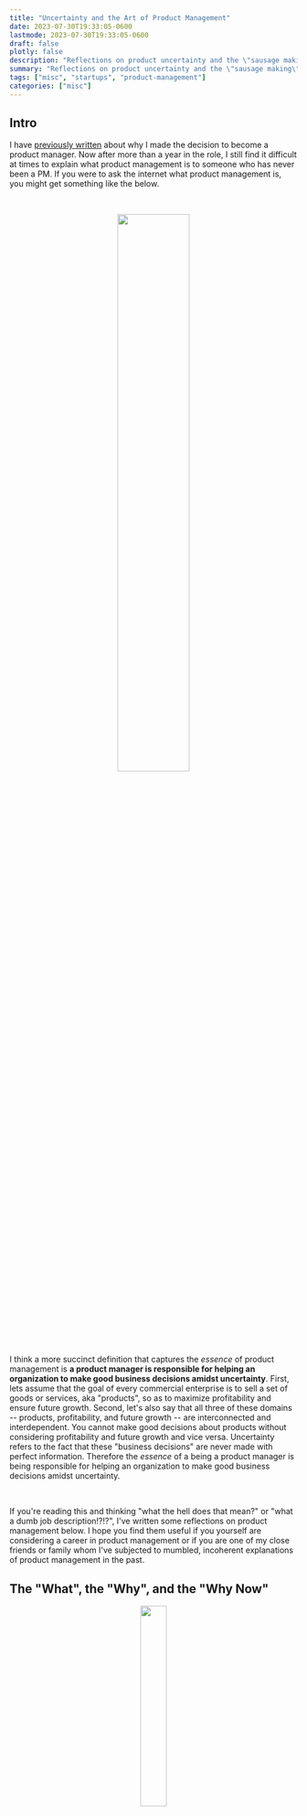```yaml
---
title: "Uncertainty and the Art of Product Management"
date: 2023-07-30T19:33:05-0600
lastmode: 2023-07-30T19:33:05-0600
draft: false
plotly: false
description: "Reflections on product uncertainty and the \"sausage making\" that goes in to making good product decisions."
summary: "Reflections on product uncertainty and the \"sausage making\" that goes in to making good product decisions."
tags: ["misc", "startups", "product-management"]
categories: ["misc"]
---
```


## Intro

I have [previously written](/career-change/) about why I made the decision to become a product manager. Now after more than a year in the role, I still find it difficult at times to explain what product management is to someone who has never been a PM. If you were to ask the internet what product management is, you might get something like the below.

<br>

<p align="center">
    <img src="/img/uncertainty/chat-gpt-product-management.png" height=50%>
</p>

<br>

I think a more succinct definition that captures the *essence* of product management is **a product manager is responsible for helping an organization to make good business decisions amidst uncertainty**. First, lets assume that the goal of every commercial enterprise is to sell a set of goods or services, aka "products", so as to maximize profitability and ensure future growth. Second, let's also say that all three of these domains -- products, profitability, and future growth -- are interconnected and interdependent. You cannot make good decisions about products without considering profitability and future growth and vice versa. Uncertainty refers to the fact that these "business decisions" are never made with perfect information. Therefore the *essence* of a being a product manager is being responsible for helping an organization to make good business decisions amidst uncertainty. 

<br>

If you're reading this and thinking "what the hell does that mean?" or "what a dumb job description!?!?", I've written some reflections on product management below. I hope you find them useful if you yourself are considering a career in product management or if you are one of my close friends or family whom I've subjected to mumbled, incoherent explanations of product management in the past.

## The "What", the "Why", and the "Why Now"

<p align="center">
    <img src="https://canny.io/blog/wp-content/uploads/2023/05/image-3.png" height=30%>
</p>

This section comes primarily from a friend and mentor, Parilee Wang. Before ever becoming a PM, Parilee told me that the primary responsibilities of a a product manager are *owning* the "What", the "Why", and the "Why Now". The "What" is short for "What is the customer problem that the business is trying to solve?". The "Why" is short for "Why is this problem something the business should solve?". Finally, the "Why Now" is short for "Why should the business solve this problem *NOW* as opposed to focusing on something else?". Together these three questions represent a framework for understanding and prioritizing the customer problems that a business should work towards solving. 

<br>

What does it mean to *own* these questions? In my experience, it is more complicated than simply having an answer for each. I've come to believe that *owning* the "What", the "Why", and the "Why Now" means that you, as a product manager, are the person responsible for making sure the company, as a collective organization, has an answer to each of these questions. I think a common misconception of product management is that you are responsible for coming up the with answers, but the truth is that you're actually responsible for helping the business to find them. The difference is subtle but important. More often than not, the answer to any of these three questions can be found within the business and the job of a PM is to ask the right questions and build consensus. In the instances where answers to the questions cannot be easily found *within* the company, a PM should be helping to lead the search rather than going on a solo mission to determine the answers. Taken together this means somewhat paradoxically that even though a good product manager *owns* the answers to the "What", the "Why", and the "Why Now", as a rule of thumb, a product manager should always be asking more questions about the "What", the "Why", and the "Why Now" than he or she is ever answering. 

## Decisions and Deadlines

The "What", the "Why", and the "Why Now" is a framework for understanding how to prioritize the importance of business problems but the job of a product manager doesn't end here. PMs are also responsible for *execution*, i.e. helping to create and bring solutions to customer problems to market. Again, responsible does not mean that PMs are the only owns who make decisions and take action when bringing a product to market. This is probably a generous analogy but I think that this part of the PM job remit is similar to being the conductor of a symphony orchestra. And if you're wondering, ["Why do orchestras need conductors?"](https://www.npr.org/sections/deceptivecadence/2012/11/27/165677915/do-orchestras-really-need-conductors), please bear with me. 

<br>

<p align=center>
    <img src="https://media.npr.org/assets/img/2012/11/21/leonard-bernstein_custom-958733251cfd600f18c260c6e752d3bc85cb4f81-s1600-c85.webp" height=30%>
    <p>
        <strong>Does This Guy Matter? </strong>Conductor Leonard Bernstein during rehearsal with the Cincinnati Symphony at Carnegie Hall in 1977.
    </p>
    :backhand_index_pointing_up: James Garrett/New York Daily News via Getty Images 
<p>


<br>

Product Managers should not take a hands-on role in bringing a product to market. Similarly, conductors never pick up a violin mid performance. Instead, the best course of action for PMs is to take an incredibly active role *conducting* (see what I did there) efforts across teams and making sure that all teams are working in *harmony* (got ya again) to create the best possible solution for the business. But the conductor analogy goes even further than this. I would argue that the most important quality a conductor brings to the orchestra is their initial idea of how to make a piece of music as appealing as possible to an audience. Some people may think that conductors are strict authoritarians, but I believe that the best conductors aren't beholden to their initial ideas and instead use them as a launch pad to create something unique with the rest of the orchestra during performances and rehearsals. 

<br>

A good product manager must have an idea of what the product solution should *sound like* (so to speak) but equally important they need to be willing to iterate quickly and ask lots of questions of their own suggested solutions. Complex and difficult business problems are complex and difficult because there are no easy or obvious answers. This is the "uncertainty" that PMs must help a business to navigate. Uncertainty can never be removed completely, but great PMs reduce uncertainty at a much faster rate than your average or simply *good* PM. The best PMs do this by working quickly to understand a business problem, i.e. identify the "What", "Why", and "Why Now", and then trying to propose a possible solution. The goal of that initial proposal is not to solve the problem then and there but rather to gather feedback from stakeholders as quickly as possible and then iterate again and again until the collective business feels they have reduced uncertainty to a point where development and go-to-market activity can begin with an acceptable risk of miss-investment of company resources.

<br>

<p align="center">
    <img src="/img/uncertainty/uncertainty-pm-chart.png" height=50%>
</p>

<br>

What about roadmaps and deadlines? A good product roadmap contains product features with well defined "What", "Why", and "Why Now". Additionally, it will contain high-confidence estimates of when these features will be made available to customers. Like every other aspect of product decision making, deadlines are initially made amidst some uncertainty and are normally subject to some change. Deadlines or rather, "estimated delivery dates", are incredibly important because without them it is impossible to make informed product decisions. Great product teams are good at de-risking the uncertainty around deadlines before communicating them to stakeholders. Product teams that prioritize deadlines above all else do so at the risk of increasing the chance of miss-investment of company resources by reducing the amount of time for the company to iterate on product solutions before finding and investing in the *right* solution.

## Trust is Everything

> Trust is the currency of speed. 

:backhand_index_pointing_up: Rick Wimer, Vareto engineer, self-described Cloud Cowboy

<br>

As I've said previously, having the job title of "product manager" means that you are responsible for helping an organization to make good business decisions amidst uncertainty. Said differently, the organization *trusts* you to help them to make good business decisions. The importance of this trust cannot be understated. When a new PM first joins a company, they inherit a base level of trust from the team who hired them. This base level of trust has been established at least partially by the ability of the Product Team -- or in the case of a first PM hire, the leadership team -- to demonstrate an ability to make good business decisions over time. If the product team is a great product team, then the base level of trust inherited by the new PM may already be fairly high. Even in the opposite case, the remit of a product manager remains the same but low levels of trust will prohibit a PM from being able to quickly iterate and reduce uncertainty via interactions with internal and external stakeholders. Higher levels of trust between teams encourages open, honest, and quick feedback loops as PMs help organizations to iterate to reduce uncertainty. 

<br> 

A funny thing about trust...Trust isn't built solely by helping the business achieve good outcomes. I like to think that two or more people choose to trust each other because of mutual interest, mutual respect, and a bit of game theory. Mutual interest, in the case of a PM and stakeholders, is best understood as the success of the company or product. Mutual respect is honoring co-workers equally as both colleagues and also individuals who have interests and lives outside of an immediate work problem. Finally, *game theory* is a way of saying that PMs and their stakeholders are engaged in a repeated games and trusting one another leads to better shared outcomes than distrust. Great PMs constantly nurture trust because they understand how important it is to their own success and correspondingly the success of the business. 